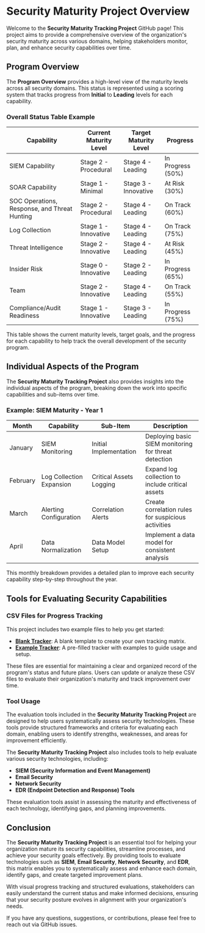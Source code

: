 # Security Maturity Project Overview

Welcome to the **Security Maturity Tracking Project** GitHub page! This project aims to provide a comprehensive overview of the organization's security maturity across various domains, helping stakeholders monitor, plan, and enhance security capabilities over time.

## Program Overview

The **Program Overview** provides a high-level view of the maturity levels across all security domains. This status is represented using a scoring system that tracks progress from **Initial** to **Leading** levels for each capability.

### Overall Status Table Example
| **Capability**           | **Current Maturity Level** | **Target Maturity Level** | **Progress**       |
|--------------------------|----------------------------|---------------------------|---------------------|
| SIEM Capability          | Stage 2 - Procedural       | Stage 4 - Leading         | In Progress (50%)   |
| SOAR Capability          | Stage 1 - Minimal          | Stage 3 - Innovative      | At Risk (30%)       |
| SOC Operations, Response, and Threat Hunting | Stage 2 - Procedural | Stage 4 - Leading         | On Track (60%)      |
| Log Collection           | Stage 1 - Innovative       | Stage 4 - Leading         | On Track (75%)      |
| Threat Intelligence      | Stage 2 - Innovative       | Stage 4 - Leading         | At Risk (45%)       |
| Insider Risk             | Stage 0 - Innovative       | Stage 2 - Leading         | In Progress (65%)   |
| Team                     | Stage 2 - Innovative       | Stage 4 - Leading         | On Track (55%)      |
| Compliance/Audit Readiness | Stage 1 - Innovative     | Stage 3 - Leading         | In Progress (75%)   |

This table shows the current maturity levels, target goals, and the progress for each capability to help track the overall development of the security program.

## Individual Aspects of the Program

The **Security Maturity Tracking Project** also provides insights into the individual aspects of the program, breaking down the work into specific capabilities and sub-items over time.

### Example: SIEM Maturity - Year 1

| **Month**   | **Capability**           | **Sub-Item**              | **Description**                                      |
|-------------|--------------------------|---------------------------|------------------------------------------------------|
| January     | SIEM Monitoring          | Initial Implementation    | Deploying basic SIEM monitoring for threat detection |
| February    | Log Collection Expansion | Critical Assets Logging   | Expand log collection to include critical assets     |
| March       | Alerting Configuration   | Correlation Alerts        | Create correlation rules for suspicious activities   |
| April       | Data Normalization       | Data Model Setup          | Implement a data model for consistent analysis       |

This monthly breakdown provides a detailed plan to improve each security capability step-by-step throughout the year.

## Tools for Evaluating Security Capabilities

### CSV Files for Progress Tracking

This project includes two example files to help you get started:

- [**Blank Tracker**](https://github.com/matt-snyder-stuff/Security-Maturity-Tracking/blob/main/Security%20Program%20Tracking%20Blank.xlsx): A blank template to create your own tracking matrix.
- [**Example Tracker**](https://github.com/matt-snyder-stuff/Security-Maturity-Tracking/blob/main/Security%20Program%20Tracking%20Template%20-%20With%20Examples.xlsx): A pre-filled tracker with examples to guide usage and setup.

These files are essential for maintaining a clear and organized record of the program's status and future plans. Users can update or analyze these CSV files to evaluate their organization's maturity and track improvement over time.

### Tool Usage

The evaluation tools included in the **Security Maturity Tracking Project** are designed to help users systematically assess security technologies. These tools provide structured frameworks and criteria for evaluating each domain, enabling users to identify strengths, weaknesses, and areas for improvement efficiently.

The **Security Maturity Tracking Project** also includes tools to help evaluate various security technologies, including:

- **SIEM (Security Information and Event Management)**
- **Email Security**
- **Network Security**
- **EDR (Endpoint Detection and Response) Tools**

These evaluation tools assist in assessing the maturity and effectiveness of each technology, identifying gaps, and planning improvements.

## Conclusion

The **Security Maturity Tracking Project** is an essential tool for helping your organization mature its security capabilities, streamline processes, and achieve your security goals effectively. By providing tools to evaluate technologies such as **SIEM**, **Email Security**, **Network Security**, and **EDR**, this matrix enables you to systematically assess and enhance each domain, identify gaps, and create targeted improvement plans.

With visual progress tracking and structured evaluations, stakeholders can easily understand the current status and make informed decisions, ensuring that your security posture evolves in alignment with your organization's needs.

If you have any questions, suggestions, or contributions, please feel free to reach out via GitHub issues.
